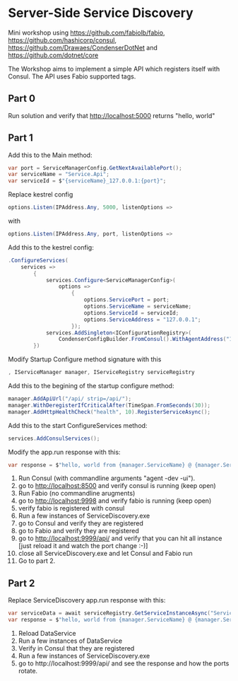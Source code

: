 # Server-Side Service Discovery

Mini workshop using <https://github.com/fabiolb/fabio>, <https://github.com/hashicorp/consul>, <https://github.com/Drawaes/CondenserDotNet> and <https://github.com/dotnet/core>

The Workshop aims to implement a simple API which registers itself with Consul. The API uses Fabio supported tags.

## Part 0

Run solution and verify that <http://localhost:5000> returns "hello, world"

## Part 1

Add this to the Main method:

```C#
var port = ServiceManagerConfig.GetNextAvailablePort();
var serviceName = "Service.Api";
var serviceId = $"{serviceName}_127.0.0.1:{port}";
```

Replace kestrel config 

```C#
options.Listen(IPAddress.Any, 5000, listenOptions =>
```

with

```C#
options.Listen(IPAddress.Any, port, listenOptions => 
```

Add this to the kestrel config:

```C#
.ConfigureServices(
    services =>
        {
            services.Configure<ServiceManagerConfig>(
                options =>
                    {
                        options.ServicePort = port;
                        options.ServiceName = serviceName;
                        options.ServiceId = serviceId;
                        options.ServiceAddress = "127.0.0.1";
                    });
            services.AddSingleton<IConfigurationRegistry>(
                CondenserConfigBuilder.FromConsul().WithAgentAddress("127.0.0.1").WithAgentPort(8500).Build());
        })
```

Modify Startup Configure method signature with this

```C#
, IServiceManager manager, IServiceRegistry serviceRegistry
```

Add this to the begining of the startup configure method:

```C#
manager.AddApiUrl("/api/ strip=/api/");
manager.WithDeregisterIfCriticalAfter(TimeSpan.FromSeconds(30));
manager.AddHttpHealthCheck("health", 10).RegisterServiceAsync();
```

Add this to the start ConfigureServices method:

```C#
services.AddConsulServices();
```

Modify the app.run response with this:

```C#
var response = $"hello, world from {manager.ServiceName} @ {manager.ServiceAddress}:{manager.ServicePort}";
```

1. Run Consul (with commandline arguments "agent -dev -ui").
2. go to <http://localhost:8500> and verify consul is running (keep open)
3. Run Fabio (no commandline arugments)
4. go to <http://localhost:9998> and verify fabio is running (keep open)
5. verify fabio is registered with consul
6. Run a few instances of ServiceDiscovery.exe
7. go to Consul and verify they are registered
8. go to Fabio and verify they are registered
9. go to <http://localhost:9999/api/> and verify that you can hit all instance [just reload it and watch the port change :-)]
10. close all ServiceDiscovery.exe and let Consul and Fabio run
11. Go to part 2.

## Part 2

Replace ServiceDiscovery app.run response with this:

```C#
var serviceData = await serviceRegistry.GetServiceInstanceAsync("Service.Data");
var response = $"hello, world from {manager.ServiceName} @ {manager.ServiceAddress}:{manager.ServicePort} using Service.Data: {serviceData.ID}";
```

1. Reload DataService
2. Run a few instances of DataService
3. Verify in Consul that they are registered
4. Run a few instances of ServiceDiscovery.exe
5. go to http://localhost:9999/api/ and see the response and how the ports rotate.
